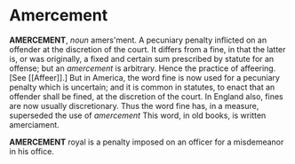 # Amercement

**AMERCEMENT**, _noun_ amers'ment. A pecuniary penalty inflicted on an offender at the discretion of the court. It differs from a fine, in that the latter is, or was originally, a fixed and certain sum prescribed by statute for an offense; but an _amercement_ is arbitrary. Hence the practice of affeering. \[See [[Affeer]].\] But in America, the word fine is now used for a pecuniary penalty which is uncertain; and it is common in statutes, to enact that an offender shall be fined, at the discretion of the court. In England also, fines are now usually discretionary. Thus the word fine has, in a measure, superseded the use of _amercement_ This word, in old books, is written amerciament.

**AMERCEMENT** royal is a penalty imposed on an officer for a misdemeanor in his office.